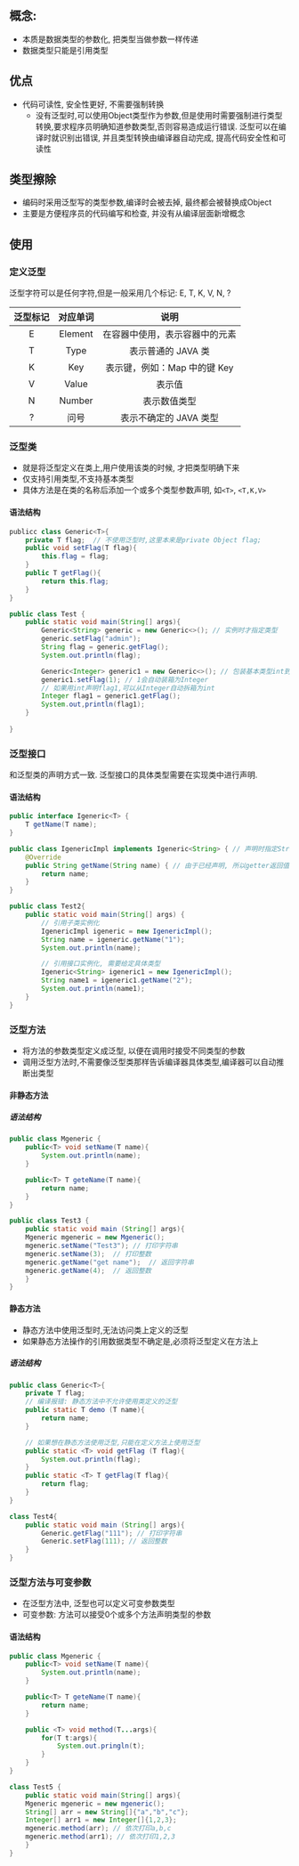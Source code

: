 ## 概念:
- 本质是数据类型的参数化, 把类型当做参数一样传递
- 数据类型只能是引用类型
## 优点
- 代码可读性, 安全性更好, 不需要强制转换
	- 没有泛型时,可以使用Object类型作为参数,但是使用时需要强制进行类型转换,要求程序员明确知道参数类型,否则容易造成运行错误. 泛型可以在编译时就识别出错误, 并且类型转换由编译器自动完成, 提高代码安全性和可读性
## 类型擦除
- 编码时采用泛型写的类型参数,编译时会被去掉, 最终都会被替换成Object
- 主要是方便程序员的代码编写和检查, 并没有从编译层面新增概念

## 使用
### 定义泛型
泛型字符可以是任何字符,但是一般采用几个标记: E, T, K, V, N, ?

| 泛型标记 |  对应单词   |         说明         |
| :--: | :-----: | :----------------: |
|  E   | Element |  在容器中使用，表示容器中的元素   |
|  T   |  Type   |    表示普通的 JAVA 类    |
|  K   |   Key   | 表示键，例如：Map 中的键 Key |
|  V   |  Value  |        表示值         |
|  N   | Number  |       表示数值类型       |
|  ?   |   问号    |   表示不确定的 JAVA 类型   |
### 泛型类
- 就是将泛型定义在类上,用户使用该类的时候, 才把类型明确下来
- 仅支持引用类型,不支持基本类型
- 具体方法是在类的名称后添加一个或多个类型参数声明, 如`<T>`, `<T,K,V>`

#### 语法结构
```java
publicc class Generic<T>{
	private T flag;  // 不使用泛型时,这里本来是private Object flag;
	public void setFlag(T flag){
		this.flag = flag;
	}
	public T getFlag(){
		return this.flag;
	}
}

public class Test {
	public static void main(String[] args){
		Generic<String> generic = new Generic<>(); // 实例时才指定类型
		generic.setFlag("admin");
		String flag = generic.getFlag();
		System.out.println(flag);

		Generic<Integer> generic1 = new Generic<>(); // 包装基本类型int到引用类型
		generic1.setFlag(1); // 1会自动装箱为Integer
		// 如果用int声明flag1,可以从Integer自动拆箱为int
		Integer flag1 = generic1.getFlag(); 
		System.out,println(flag1);
	}
	
}
```

### 泛型接口
和泛型类的声明方式一致. 泛型接口的具体类型需要在实现类中进行声明.

#### 语法结构
```java
public interface Igeneric<T> {
	T getName(T name);
}

public class IgenericImpl implements Igeneric<String> { // 声明时指定String类型
	@Override
	public String getName(String name) { // 由于已经声明, 所以getter返回值为String
		return name;
	}
}

public class Test2{
	public static void main(String[] args) {
		// 引用子类实例化
		IgenericImpl igeneric = new IgenericImpl();
		String name = igeneric.getName("1");
		System.out.println(name);

		// 引用接口实例化, 需要给定具体类型
		Igeneric<String> igeneric1 = new IgenericImpl();
		String name1 = igeneric1.getName("2");
		System.out.println(name1);
	}
}
```

### 泛型方法
- 将方法的参数类型定义成泛型, 以便在调用时接受不同类型的参数
- 调用泛型方法时,不需要像泛型类那样告诉编译器具体类型,编译器可以自动推断出类型

#### 非静态方法
##### 语法结构
```java
public class Mgeneric {
	public<T> void setName(T name){
		System.out.println(name);
	}

	public<T> T geteName(T name){
		return name;
	}
}

public class Test3 {
	public static void main (String[] args){
	Mgeneric mgeneric = new Mgeneric();
	mgeneric.setName("Test3"); // 打印字符串
	mgeneric.setName(3);  // 打印整数
	mgeneric.getName("get name");  // 返回字符串
	mgeneric.getName(4);  // 返回整数
	}
}
```

#### 静态方法
- 静态方法中使用泛型时,无法访问类上定义的泛型
- 如果静态方法操作的引用数据类型不确定是,必须将泛型定义在方法上
##### 语法结构
```java
public class Generic<T>{
	private T flag;
	// 编译报错: 静态方法中不允许使用类定义的泛型
	public static T demo (T name){  
		return name;
	}

	// 如果想在静态方法使用泛型,只能在定义方法上使用泛型
	public static <T> void getFlag (T flag){
		System.out.println(flag);
	}
	public static <T> T getFlag(T flag){
		return flag;
	}
}

class Test4{
	public static void main (String[] args){
		Generic.getFlag("111"); // 打印字符串
		Generic.setFlag(111); // 返回整数
	}
}
```

### 泛型方法与可变参数
- 在泛型方法中, 泛型也可以定义可变参数类型
- 可变参数: 方法可以接受0个或多个方法声明类型的参数

#### 语法结构
```java
public class Mgeneric {
	public<T> void setName(T name){
		System.out.println(name);
	}

	public<T> T geteName(T name){
		return name;
	}

	public <T> void method(T...args){
		for(T t:args){
			System.out.pringln(t);
		}
	}
}

class Test5 {
	public static void main(String[] args){
	Mgeneric mgeneric = new mgeneric();
	String[] arr = new String[]{"a","b","c"};
	Integer[] arr1 = new Integer[]{1,2,3};
	mgeneric.method(arr); // 依次打印a,b,c
	mgeneric.method(arr1); // 依次打印1,2,3
	}
}
```